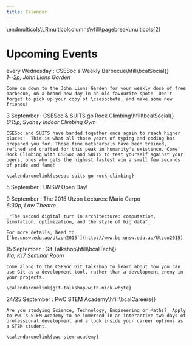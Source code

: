 ```yaml
---
title: Calendar
---
```


\endmulticols\LRmulticolcolumns\vfill\pagebreak\multicols{2}

Upcoming Events
===============

every Wednesday
:    CSESoc's Weekly Barbecue\hfill\bcalSocial{}  
     _1--2p, John Lions Garden_

    Come on down to the John Lions Garden for your weekly dose of free
    barbecue, on a brand new day in an old favourite spot!  Don't
    forget to pick up your copy of \csesocbeta, and make some new
    friends!

3 September
:    CSESoc & SUITS go Rock Climbing\hfill\bcalSocial{}  
    _6:15p, Sydney Indoor Climbing Gym_

    CSESoc and SUITS have banded together once again to reach higher
    places!  This is what all those years of typing and coding has
    prepared you for. Those fine metacarpals have been trained,
    refined and crafted for this peak in humanity's existence. Come
    Rock Climbing with CSESoc and SUITS to test yourself against your
    peers, ones who gets the highest fastest win a small few seconds
    of pride and fame!

    \calendaronelink{csesoc-suits-go-rock-climbing}

5 September
:    UNSW Open Day!

9 September
:    The 2015 Utzon Lectures: Mario Carpo  
    _6:30p, Law Theatre_

    _"The second digital turn in architecture: computation,
    simulation, optimization, and the style of big data"_

	For more details, head to  
    [`be.unsw.edu.au/Utzon2015`](http://www.be.unsw.edu.au/Utzon2015)

15 September
:    Git Talkshop\hfill\bcalTech{}  
    _11a, K17 Seminar Room_

    Come along to the CSESoc Git Talkshop to learn about how you can
    use Git as a development tool, rather than a development enemy in
    your projects.

    \calendaronelink{git-talkshop-with-nick-whyte}

24/25 September
:    PwC STEM Academy\hfill\bcalCareers{}  

    Are you studying Science, Technology, Engineering or Maths?  Apply
    to PwC's STEM Academy to be immersed in an interactive two days of
    professional development and a look inside your career options as
    a STEM student.

	\calendaronelink{pwc-stem-academy}
